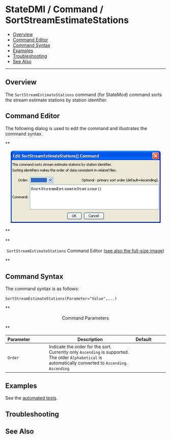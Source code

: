 # StateDMI / Command / SortStreamEstimateStations #

* [Overview](#overview)
* [Command Editor](#command-editor)
* [Command Syntax](#command-syntax)
* [Examples](#examples)
* [Troubleshooting](#troubleshooting)
* [See Also](#see-also)

-------------------------

## Overview ##

The `SortStreamEstimateStations` command (for StateMod)
command sorts the stream estimate stations by station identifier.

## Command Editor ##

The following dialog is used to edit the command and illustrates the command syntax.

**<p style="text-align: center;">
![SortStreamEstimateStations](SortStreamEstimateStations.png)
</p>**

**<p style="text-align: center;">
`SortStreamEstimateStations` Command Editor (<a href="../SortStreamEstimateStations.png">see also the full-size image</a>)
</p>**

## Command Syntax ##

The command syntax is as follows:

```text
SortStreamEstimateStations(Parameter="Value",...)
```
**<p style="text-align: center;">
Command Parameters
</p>**

| **Parameter**&nbsp;&nbsp;&nbsp;&nbsp;&nbsp;&nbsp;&nbsp;&nbsp;&nbsp;&nbsp;&nbsp;&nbsp; | **Description** | **Default**&nbsp;&nbsp;&nbsp;&nbsp;&nbsp;&nbsp;&nbsp;&nbsp;&nbsp;&nbsp; |
| --------------|-----------------|----------------- |
| `Order` | Indicate the order for the sort.  Currently only `Ascending` is supported.  The older `Alphabetical` is automatically converted to `Ascending`. `Ascending` |

## Examples ##

See the [automated tests](https://github.com/OpenCDSS/cdss-app-statedmi-test/tree/master/test/regression/commands/SortStreamEstimateStations).

## Troubleshooting ##

## See Also ##

